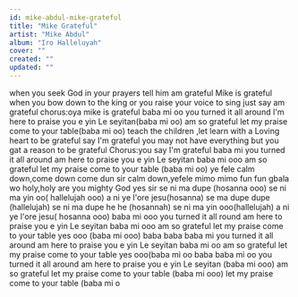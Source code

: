 ```yaml
---
id: mike-abdul-mike-grateful
title: "Mike Grateful"
artist: "Mike Abdul"
album: "Iro Halleluyah"
cover: ""
created: ""
updated: ""
---
```


when you seek God in your prayers
tell him am grateful
Mike is grateful
when you bow down to the king
or you raise your voice to sing
just say am grateful
chorus:oya mike is grateful
baba mi oo
you turned it all around
I'm here to praise you
e yin Le seyitan(baba mi oo)
am so grateful
let my praise come to your table(baba mi oo)
teach the children ,let learn
with a Loving heart to be grateful
say I'm grateful
you may not have everything
but you gat a reason to be grateful
Chorus:you say I'm grateful
baba mi you turned it all around
am here to praise you
e yin Le seyitan baba mi ooo
am so grateful
let my praise come to your table (baba mi oo)
 ye fele
calm down,come down
come dun sir
calm down,yefele
mimo mimo fun fun gbala wo
holy,holy are you mighty God
yes sir
se ni ma dupe (hosanna ooo)
se ni ma yin oo( hallelujah ooo)
a ni ye l'ore jesu(hosanna)
se ma dupe dupe (hallelujah)
se ni ma dupe he he (hosannah)
se ni ma yin ooo(hallelujah)
a ni ye l'ore jesu( hosanna ooo)
baba mi ooo
you turned it all round
am here to praise you
e yin Le seyitan baba mi ooo
am so grateful
let my praise come to your table yes ooo (baba mi ooo)
baba baba
baba mi
you turned it all around
am here to praise you
e yin Le seyitan
baba mi oo
am so grateful
let my praise come to your table yes ooo(baba mi oo
baba baba mi oo
you turned it all around
am here to praise you
e yin Le seyitan (baba mi ooo)
am so grateful
let my praise come to your table (baba mi ooo)
let my praise come to your table (baba mi o